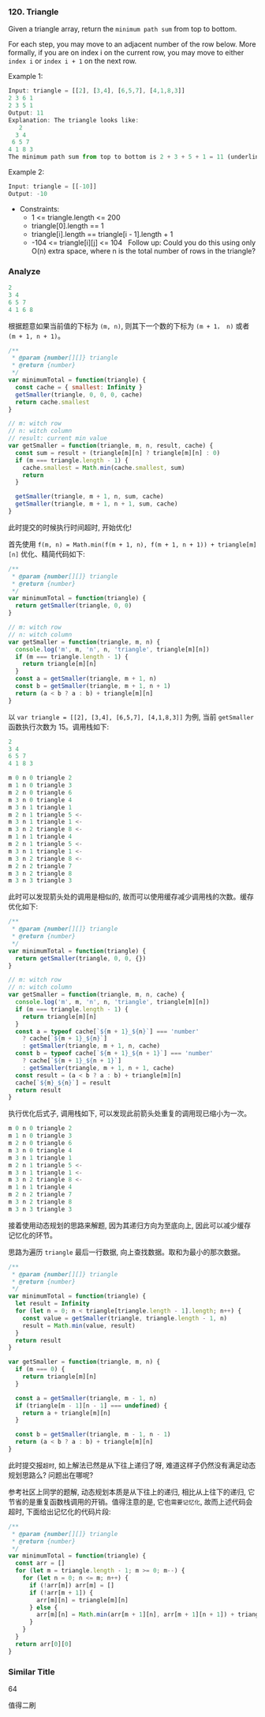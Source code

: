 ### 120. Triangle

Given a triangle array, return the `minimum path sum` from top to bottom.

For each step, you may move to an adjacent number of the row below. More formally, if you are on index i on the current row, you may move to either `index i` or `index i + 1` on the next row.

Example 1:

```js
Input: triangle = [[2], [3,4], [6,5,7], [4,1,8,3]]
2 3 6 1
2 3 5 1
Output: 11
Explanation: The triangle looks like:
   2
  3 4
 6 5 7
4 1 8 3
The minimum path sum from top to bottom is 2 + 3 + 5 + 1 = 11 (underlined above).
```

Example 2:

```js
Input: triangle = [[-10]]
Output: -10
```

* Constraints:
  * 1 <= triangle.length <= 200
  * triangle[0].length == 1
  * triangle[i].length == triangle[i - 1].length + 1
  * -104 <= triangle[i][j] <= 104
 
Follow up: Could you do this using only O(n) extra space, where n is the total number of rows in the triangle?

### Analyze

```js
2
3 4
6 5 7
4 1 6 8
```

根据题意如果当前值的下标为 `(m, n)`, 则其下一个数的下标为 `(m + 1， n)` 或者 `(m + 1, n + 1)`。

```js
/**
 * @param {number[][]} triangle
 * @return {number}
 */
var minimumTotal = function(triangle) {
  const cache = { smallest: Infinity }
  getSmaller(triangle, 0, 0, 0, cache)
  return cache.smallest
}

// m: witch row
// n: witch column
// result: current min value
var getSmaller = function(triangle, m, n, result, cache) {
  const sum = result + (triangle[m][n] ? triangle[m][n] : 0)
  if (m === triangle.length - 1) {
    cache.smallest = Math.min(cache.smallest, sum)
    return
  }

  getSmaller(triangle, m + 1, n, sum, cache)
  getSmaller(triangle, m + 1, n + 1, sum, cache)
}
```

此时提交的时候执行时间超时, 开始优化!

首先使用 `f(m, n) = Math.min(f(m + 1, n), f(m + 1, n + 1)) + triangle[m][n]` 优化、精简代码如下:

```js
/**
 * @param {number[][]} triangle
 * @return {number}
 */
var minimumTotal = function(triangle) {
  return getSmaller(triangle, 0, 0)
}

// m: witch row
// n: witch column
var getSmaller = function(triangle, m, n) {
  console.log('m', m, 'n', n, 'triangle', triangle[m][n])
  if (m === triangle.length - 1) {
    return triangle[m][n]
  }
  const a = getSmaller(triangle, m + 1, n)
  const b = getSmaller(triangle, m + 1, n + 1)
  return (a < b ? a : b) + triangle[m][n]
}
```

以 `var triangle = [[2], [3,4], [6,5,7], [4,1,8,3]]` 为例, 当前 `getSmaller` 函数执行次数为 15。调用栈如下:

```js
2
3 4
6 5 7
4 1 8 3

m 0 n 0 triangle 2
m 1 n 0 triangle 3
m 2 n 0 triangle 6
m 3 n 0 triangle 4
m 3 n 1 triangle 1
m 2 n 1 triangle 5 <-
m 3 n 1 triangle 1 <-
m 3 n 2 triangle 8 <-
m 1 n 1 triangle 4
m 2 n 1 triangle 5 <-
m 3 n 1 triangle 1 <-
m 3 n 2 triangle 8 <-
m 2 n 2 triangle 7
m 3 n 2 triangle 8
m 3 n 3 triangle 3
```

此时可以发现箭头处的调用是相似的, 故而可以使用缓存减少调用栈的次数。缓存优化如下:

```js
/**
 * @param {number[][]} triangle
 * @return {number}
 */
var minimumTotal = function(triangle) {
  return getSmaller(triangle, 0, 0, {})
}

// m: witch row
// n: witch column
var getSmaller = function(triangle, m, n, cache) {
  console.log('m', m, 'n', n, 'triangle', triangle[m][n])
  if (m === triangle.length - 1) {
    return triangle[m][n]
  }
  const a = typeof cache[`${m + 1}_${n}`] === 'number'
    ? cache[`${m + 1}_${n}`]
    : getSmaller(triangle, m + 1, n, cache)
  const b = typeof cache[`${m + 1}_${n + 1}`] === 'number'
    ? cache[`${m + 1}_${n + 1}`]
    : getSmaller(triangle, m + 1, n + 1, cache)
  const result = (a < b ? a : b) + triangle[m][n]
  cache[`${m}_${n}`] = result
  return result
}
```

执行优化后式子, 调用栈如下, 可以发现此前箭头处重复的调用现已缩小为一次。

```js
m 0 n 0 triangle 2
m 1 n 0 triangle 3
m 2 n 0 triangle 6
m 3 n 0 triangle 4
m 3 n 1 triangle 1
m 2 n 1 triangle 5 <-
m 3 n 1 triangle 1 <-
m 3 n 2 triangle 8 <-
m 1 n 1 triangle 4
m 2 n 2 triangle 7
m 3 n 2 triangle 8
m 3 n 3 triangle 3
```

接着使用动态规划的思路来解题, 因为其递归方向为至底向上, 因此可以减少缓存记忆化的环节。

思路为遍历 `triangle` 最后一行数据, 向上查找数据。取和为最小的那次数据。

```js
/**
 * @param {number[][]} triangle
 * @return {number}
 */
var minimumTotal = function(triangle) {
  let result = Infinity
  for (let n = 0; n < triangle[triangle.length - 1].length; n++) {
    const value = getSmaller(triangle, triangle.length - 1, n)
    result = Math.min(value, result)
  }
  return result
}

var getSmaller = function(triangle, m, n) {
  if (m === 0) {
    return triangle[m][n]
  }

  const a = getSmaller(triangle, m - 1, n)
  if (triangle[m - 1][n - 1] === undefined) {
    return a + triangle[m][n]
  }

  const b = getSmaller(triangle, m - 1, n - 1)
  return (a < b ? a : b) + triangle[m][n]
}
```

此时提交报`超时`, 如上解法已然是从下往上递归了呀, 难道这样子仍然没有满足动态规划思路么? 问题出在哪呢?

参考社区上同学的题解, 动态规划本质是从下往上的递归, 相比从上往下的递归, 它节省的是重复函数栈调用的开销。值得注意的是, 它也`需要记忆化`, 故而上述代码会超时, 下面给出记忆化的代码片段:

```js
/**
 * @param {number[][]} triangle
 * @return {number}
 */
var minimumTotal = function(triangle) {
  const arr = []
  for (let m = triangle.length - 1; m >= 0; m--) {
    for (let n = 0; n <= m; n++) {
      if (!arr[m]) arr[m] = []
      if (!arr[m + 1]) {
        arr[m][n] = triangle[m][n]
      } else {
        arr[m][n] = Math.min(arr[m + 1][n], arr[m + 1][n + 1]) + triangle[m][n]
      }
    }
  }
  return arr[0][0]
}
```

### Similar Title

64

值得二刷
